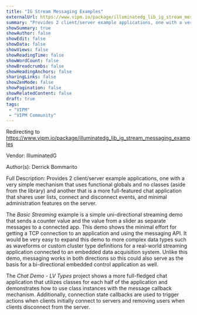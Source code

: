 ```yaml
---
title: "IG Stream Messaging Examples"
externalUrl: https://www.vipm.io/package/illuminatedg_lib_ig_stream_messaging_examples
summary: "Provides 2 client/server example applications, one with a very simple mechanism that uses functional globals and no classes (aside from the library) and another that is a more full-featured chat application that shares user lists, connect and disconnect events, and minimal administration features on the server."
showSummary: true
showAuthor: false
showEdit: false
showData: false
showViews: false
showReadingTime: false
showWordCount: false
showBreadcrumbs: false
showHeadingAnchors: false
sharingLinks: false
showZenMode: false
showPagination: false
showRelatedContent: false
draft: true
tags:
 - "VIPM"
 - "VIPM Community"
---
```


Redirecting to https://www.vipm.io/package/illuminatedg_lib_ig_stream_messaging_examples

Vendor: IlluminatedG

Author(s): Derrick Bommarito
 
Full Description:
Provides 2 client/server example applications, one with a very simple mechanism that uses functional globals and no classes (aside from the library) and another that is a more full-featured chat application that shares user lists, connect and disconnect events, and minimal administration features on the server.

The *Basic Streaming* example is a simple uni-directional streaming demo that sends a counter value and the value from a slider as separate messages to a connected app. This demo shows the minimal effort for getting a TCP connection to an application and using the messaging API. It would be very easy to expand this demo to more complex data types such as waveforms or custom cluster type definitions for a real-world streaming application connected to an embedded data acquisition system. Unlike this demo, messaging works in both directions so this could also serve as the basis for a bi-directional embedded control application as well.

The *Chat Demo - LV Types* project shows a more full-fledged chat application that utilizes classes for each half of the application and demonstrates how to use class instances with the message callback mechanism. Additionally, connection state callbacks are used to trigger actions when clients initially connect to servers and removing users when clients disconnect from the server.